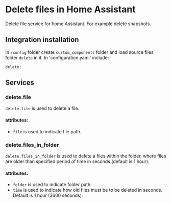 # Delete files in Home Assistant
Delete file service for home Assistant. For example delete snapshots.


## Integration installation
In `/config` folder create `custom_components` folder and load source files folder `delete` in it. In 'configuration.yaml' include:
```
delete:
```

## Services
### delete.file
`delete.file` is used to delete a file.
#### attributes:
- `file` is used to indicate file path.

### delete.files_in_folder
`delete.files_in_folder` is used to delete a files within the folder, where files are older than specified period of time in seconds (default is 1 hour).
#### attributes:
- `folder` is used to indicate folder path.
- `time` is used to indicate how old files must be to be deleted in seconds. Default is 1 hour (3600 seconds).
